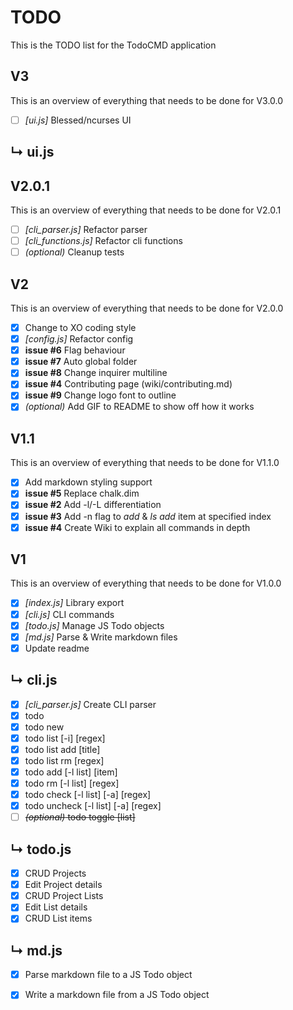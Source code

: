 # TODO
This is the TODO list for the TodoCMD application

## V3
This is an overview of everything that needs to be done for V3.0.0
  - [ ] *[ui.js]* Blessed/ncurses UI

## ↳  ui.js

## V2.0.1
This is an overview of everything that needs to be done for V2.0.1
  - [ ] *[cli_parser.js]* Refactor parser
  - [ ] *[cli_functions.js]* Refactor cli functions
  - [ ] _(optional)_ Cleanup tests

## V2
This is an overview of everything that needs to be done for V2.0.0
  - [X] Change to XO coding style
  - [X] *[config.js]* Refactor config
  - [X] __issue #6__ Flag behaviour
  - [X] __issue #7__ Auto global folder
  - [X] __issue #8__ Change inquirer multiline
  - [X] __issue #4__ Contributing page (wiki/contributing.md)
  - [X] __issue #9__ Change logo font to outline
  - [X] _(optional)_ Add GIF to README to show off how it works

## V1.1
This is an overview of everything that needs to be done for V1.1.0
  - [X] Add markdown styling support
  - [X] __issue #5__ Replace chalk.dim
  - [X] __issue #2__ Add -l/-L differentiation
  - [X] __issue #3__ Add -n flag to _add_ & _ls add_ item at specified index
  - [X] __issue #4__ Create Wiki to explain all commands in depth

## V1
This is an overview of everything that needs to be done for V1.0.0
  - [X] *[index.js]* Library export
  - [X] *[cli.js]* CLI commands
  - [X] *[todo.js]* Manage JS Todo objects
  - [X] *[md.js]* Parse & Write markdown files
  - [X] Update readme

## ↳  cli.js
  - [X] *[cli_parser.js]* Create CLI parser
  - [X] todo
  - [X] todo new
  - [X] todo list [-i] [regex]
  - [X] todo list add [title]
  - [X] todo list rm [regex]
  - [X] todo add [-l list] [item]
  - [X] todo rm [-l list] [regex]
  - [X] todo check [-l list] [-a] [regex]
  - [X] todo uncheck [-l list] [-a] [regex]
  - [ ] ~~_(optional)_ todo toggle [list]~~

## ↳  todo.js
  - [X] CRUD Projects
  - [X] Edit Project details
  - [X] CRUD Project Lists
  - [X] Edit List details
  - [X] CRUD List items

## ↳  md.js
  - [X] Parse markdown file to a JS Todo object
  - [X] Write a markdown file from a JS Todo object

